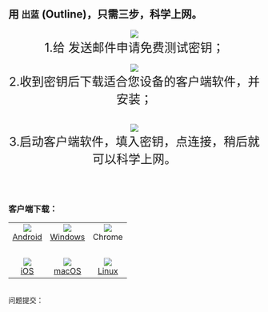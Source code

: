 ## 用 `出蓝` (Outline)，只需三步，科学上网。

<center>  
<img src="https://raw.githubusercontent.com/wgredlong/wgredlong.github.io/master/img/ol1.png">
<br><font size="5">1.给 <wgredlong@protonmail.com> 发送邮件申请免费测试密钥；</font><br><br>
<img src="https://raw.githubusercontent.com/wgredlong/wgredlong.github.io/master/img/ol2.png">
<br><font size="5">2.收到密钥后下载适合您设备的客户端软件，并安装；</font><br><br><br>
<img src="https://raw.githubusercontent.com/wgredlong/wgredlong.github.io/master/img/3.gif">
<br><font size="5">3.启动客户端软件，填入密钥，点连接，稍后就可以科学上网。</font><br>
</center>

<br><br>

### 客户端下载：

<table>  
<tr>
<td align="center"><img src="https://raw.githubusercontent.com/wgredlong/wgredlong.github.io/master/img/platform-android.png"><br><a href="https://play.google.com/store/apps/details?id=org.outline.android.client" title="android-v1.2.7">Android</a></td>
<td align="center"><img src="https://raw.githubusercontent.com/wgredlong/wgredlong.github.io/master/img/platform-windows.png"><br><a href="https://github.com/Jigsaw-Code/outline-client/releases/download/windows-v1.2.20/Outline-Client.exe" titel="windows-v1.2.20">Windows</a></td>
<td align="center"><img src="https://raw.githubusercontent.com/wgredlong/wgredlong.github.io/master/img/platform-chrome.png"><br>Chrome</td>
</tr>
<tr><td>&nbsp;</td></tr>
<tr>
<td align="center"><img src="https://raw.githubusercontent.com/wgredlong/wgredlong.github.io/master/img/platform-apple.png"><br><a href="https://github.com/Jigsaw-Code/outline-client/releases/download/ios-v1.2.2/Outline.ipa" titel="iOS v1.2.2">iOS</a></td>
<td align="center"><img src="https://raw.githubusercontent.com/wgredlong/wgredlong.github.io/master/img/platform-apple.png"><br><a href="https://itunes.apple.com/us/app/outline-app/id1356178125">macOS</a></td>
<td align="center"><img src="https://raw.githubusercontent.com/wgredlong/wgredlong.github.io/master/img/platform-linux.png"><br><a href="https://github.com/Jigsaw-Code/outline-client/releases/download/linux-v1.0.1/Outline-Client.AppImage" titel="linux v1.0.1">Linux</a></td>
</tr>
</table>
<br>
问题提交：<https://github.com/wgredlong/wgredlong.github.io/issues>
